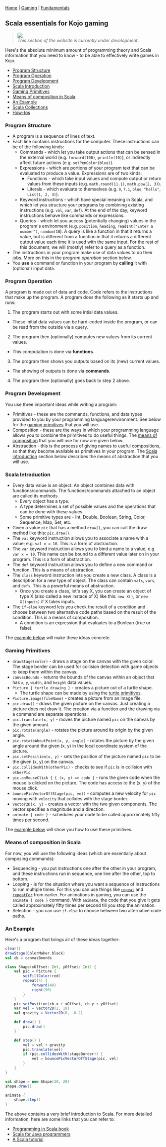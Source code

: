 <div class="nav">
  <a href="../index.html">Home</a> | <a href="../gaming-index.html">Gaming</a> | <a href="../fundamentals-index.html">Fundamentals</a>
</div>

## Scala essentials for Kojo gaming

> <img src="../man-at-work.png"/> <br/> *This section of the website is currently under development*.

Here's the absolute minimum amount of programming theory and Scala information that you need to know - to be able to effectively write games in Kojo.
* [Program Structure](#program-structure)
* [Program Operation](#program-operation)
* [Program Development](#program-development)
* [Scala Introduction](#scala-introduction)
* [Gaming Primitives](#gaming-primitives)
* [Means of composition in Scala](#means-of-composition-in-scala)
* [An Example](#an-example)
* [Scala Collections](scala-collections.html)
* [How-tos](../howtos/gaming.html)

### Program Structure
* A program is a sequence of lines of text.
* Each line contains instructions for the computer. These instructions can be of the following kinds:
  * Commands - which let you take output actions that can be sensed in the external world (e.g. `forward(100)`, `println(10)`), or indirectly affect future actions (e.g. `setPenColor(blue)`).
  * Expressions - which are portions of your program text that can be evaluated to produce a value. Expressions are of two kinds:
    * Functions - which take input values and compute output or return values from these inputs (e.g. `math.round(11.1)`, `math.pow(2, 3)`).
    * Literals - which evaluate to themselves (e.g. `9`, `7.1`, `blue`, `"hello"`, `List(1, 2, 3)`).
  * Keyword instructions - which have special meaning in Scala, and which let you structure your programs by combining existing instructions (e.g. `val`, `var`, `def`). At the end of the day, keyword instructions behave like commands or expressions.
  * Queries - which let you access (potentially changing) values in the program's environment (e.g. `position`, `heading`, `readInt("Enter a number")`, `random(10`). A query is like a function in that it returns a value, but is different from a function in that it returns a different output value each time it is used with the same input. For the rest of this document, we will (mostly) refer to a query as a function.
* The instructions in your program make use of data values to do their jobs. More on this in the *program operation* section below.
* You **use** a command or function in your program by **calling** it with (optional) input data.

### Program Operation
A program is made out of data and code. Code refers to the instructions that make up the program. A program does the following as it starts up and runs:
1. The program starts out with some intial data values. 
  * These initial data values can be hard-coded inside the program, or can be read from the outside via a query.
2. The program then (optionally) computes new values from its current values.
  * This computation is done via **functions**.
3. The program then shows you outputs based on its (new) current values.
  * The showing of outputs is done via **commands**.
4. The program then (optionally) goes back to step 2 above.

### Program Development
You use three important ideas while writing a program:
* Primitives - these are the commands, functions, and data types provided to you by your programming language/environment. See below for the [gaming primitives](#gaming-primitives) that you will use.
* Composition - these are the ways in which your programming language allows you to combine the primitives to do useful things. The [means of composition](#means-of-composition-in-scala) that you will use for now are given below.
* Abstraction - this is the process of giving names to useful compositions, so that they become available as primitives in your program. The [Scala introduction](#scala-introduction) section below describes the means of abstraction that you will use.

### Scala Introduction
* Every data value is an object. An object combines data with functions/commands. The functions/commands attached to an object are called its methods.
  * Every object has a type.
  * A type determines a set of possible values and the operations that can be done with these values.
  * Some primitive types are - Int, Double, Boolean, String, Color, Sequence, Map, Set, etc.
* Given a value `pic` that has a method `draw()`, you can call the draw method like this: `pic.draw()`.
* The `val` keyword instruction allows you to associate a name with a value; e.g. `val x = 10`. This is a form of abstraction.
* The `var` keyword instruction allows you to bind a name to a value; e.g. `var x = 10`. This name can be bound to a different value later on in your program. This is a form of abstraction.
* The `def` keyword instruction allows you to define a new command or function. This is a means of abstraction.
* The `class` keyword instruction lets you create a new class. A class is a description for a new type of object. The class can contain `vals`, `vars`, and `defs`. This is a powerful means of abstraction.
  * Once you create a class, let's say X, you can create an object of type X (also called a new instace of X) like this: `new X()`, or `new X(inputs)` if X takes inputs.
* The `if-else` keyword lets you check the result of a condition and choose between two alternative code paths based on the result of the condition. This is a means of composition.
  * A condition is an expression that evaluates to a Boolean (true or false).

The [example below](#an-example) will make these ideas concrete.

### Gaming Primitives
* `drawStage(color)` - draws a stage on the canvas with the given color. The stage border can be used for collision detection with game objects to keep them within the canvas.
* `canvasBounds` - returns the bounds of the canvas within an object that has `x`, `y`, `width`, and `height` data values.
* `Picture { turtle drawing }` - creates a picture out of a turtle shape.
  * The turtle shape can be made by using the [turtle primitives](../reference/turtle.html).
* `Picture.image(fileName)` - creates a picture from an image file.
* `pic.draw()` - draws the given picture on the canvas. Just creating a picture does not draw it. The creation via a function and the drawing via a command are separate operations.
* `pic.translate(x, y)` - moves the picture named `pic` on the canvas by the given amount.
* `pic.rotate(angle)` - rotates the picture around its origin by the given angle.
* `pic.rotateAboutPoint(x, y, angle)` - rotates the picture by the given angle around the given (x, y) in the local coordinate system of the picture.
* `pic.setPosition(x, y)` - sets the position of the picture named `pic` to be the given (x, y) on the canvas.
* `pic.collidesWith(otherPic)` - checks to see if `pic` is in collision with `otherPic`.
* `pic.onMouseClick { { (x, y) => code }` - runs the given code when the mouse is clicked on the picture. The code has access to the (x, y) of the mouse click.
* `bouncePicVectorOffStage(pic, vel)` - computes a new velocity for `pic` moving with `velocity` that collides with the stage border.
* `Vector2D(x, y)` - creates a vector with the two given components. The vector specifies a magnitude and a direction.
* `animate { code }` - schedules your code to be called approximately fifty times per second.

The [example below](#an-example) will show you how to use these primitives.


### Means of composition in Scala
For now, you will use the following ideas (which are essentially about composing commands):
* Sequencing - you put instructions one after the other in your program, and these instructions run in sequence, one line after the other, top to bottom.
* Looping - is for the situation where you want a sequence of instructions to run multiple times. For this you can use things like [`repeat`](../reference/turtle.html#repeat) and [`repeatFor`](../reference/turtle.html#repeatfor) from earlier. For animations in gaming, you can use the `animate { code }` command. With `animate`, the code that you give it gets called approximately fifty times per second till you stop the animation.
* Selection - you can use `if-else` to choose between two alternative code paths.

### An Example
Here's a program that brings all of these ideas together:
```scala
clear()
drawStage(ColorMaker.black)
val cb = canvasBounds

class Shape(xOffset: Int, yOffset: Int) {
    val pic = Picture {
        setFillColor(red)
        repeat(4) {
            forward(40)
            right(90)
        }
    }
    pic.setPosition(cb.x + xOffset, cb.y + yOffset)
    var vel = Vector2D(2, 10)
    val gravity = Vector2D(0, -0.2)

    def draw() {
        pic.draw()
    }

    def step() {
        vel = vel + gravity
        pic.translate(vel)
        if (pic.collidesWith(stageBorder)) {
            vel = bouncePicVectorOffStage(pic, vel)
        }
    }
}

val shape = new Shape(20, 20)
shape.draw()

animate {
    shape.step()
}
```


The above contains a very brief introduction to Scala. For more detailed information, here are some links that you can refer to:
* [Programming in Scala book](https://www.artima.com/pins1ed/)
* [Scala for Java programmers](https://docs.scala-lang.org/tutorials/scala-for-java-programmers.html)
* [A Scala tutorial](https://docs.scala-lang.org/tutorials/)
